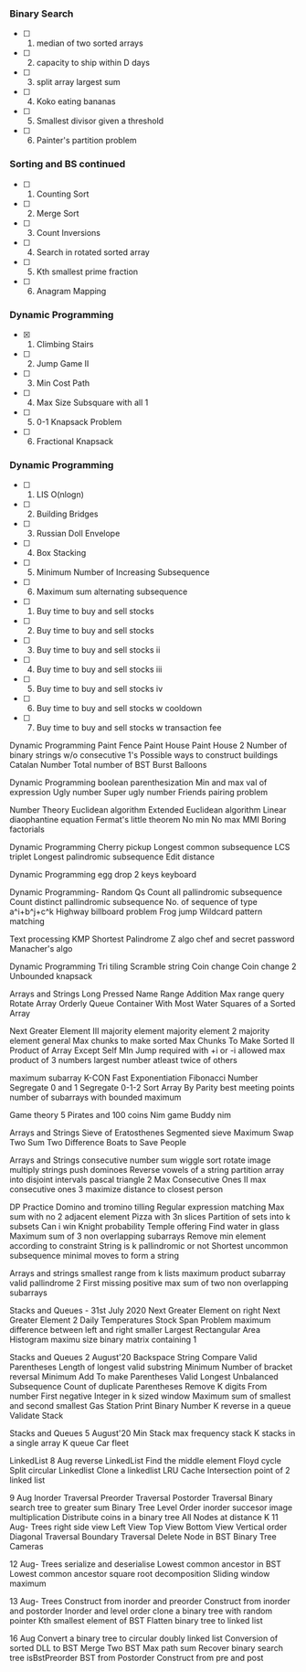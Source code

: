 ### Binary Search
- [ ] 1. median of two sorted arrays
- [ ] 2. capacity to ship within D days
- [ ] 3. split array largest sum
- [ ] 4. Koko eating bananas
- [ ] 5. Smallest divisor given a threshold
- [ ] 6. Painter's partition problem

### Sorting and BS continued
- [ ] 1. Counting Sort
- [ ] 2. Merge Sort 
- [ ] 3. Count Inversions
- [ ] 4. Search in rotated sorted array
- [ ] 5. Kth smallest prime fraction 
- [ ] 6. Anagram Mapping 

### Dynamic Programming
- [X] 1. Climbing Stairs
- [ ] 2. Jump Game II
- [ ] 3. Min Cost Path
- [ ] 4. Max Size Subsquare with all 1
- [ ] 5. 0-1 Knapsack Problem
- [ ] 6. Fractional Knapsack

### Dynamic Programming
- [ ] 1. LIS O(nlogn)
- [ ] 2. Building Bridges 
- [ ] 3. Russian Doll Envelope
- [ ] 4. Box Stacking
- [ ] 5. Minimum Number of Increasing Subsequence
- [ ] 6. Maximum sum alternating subsequence 

- [ ] 1. Buy time to buy and sell stocks 
- [ ] 2. Buy time to buy and sell stocks
- [ ] 3. Buy time to buy and sell stocks ii
- [ ] 4. Buy time to buy and sell stocks iii
- [ ] 5. Buy time to buy and sell stocks iv
- [ ] 6. Buy time to buy and sell stocks w cooldown
- [ ] 7. Buy time to buy and sell stocks w transaction fee

Dynamic Programming
Paint Fence 
Paint House
Paint House 2
Number of binary strings w/o consecutive 1's
Possible ways to construct buildings 
Catalan Number 
Total number of BST
Burst Balloons

Dynamic Programming 
boolean parenthesization
Min and max val of expression
Ugly number
Super ugly number
Friends pairing problem

Number Theory
Euclidean algorithm
Extended Euclidean algorithm
Linear diaophantine equation
Fermat's little theorem
No min No max
MMI
Boring factorials

Dynamic Programming
Cherry pickup
Longest common subsequence
LCS triplet
Longest palindromic subsequence
Edit distance

Dynamic Programming
egg drop
2 keys keyboard

Dynamic Programming- Random Qs
Count all pallindromic subsequence
Count distinct pallindromic subsequence
No. of sequence of type a^i+b^j+c^k
Highway billboard problem
Frog jump
Wildcard pattern matching

Text processing
KMP
Shortest Palindrome
Z algo
chef and secret password
Manacher's algo

Dynamic Programming
Tri tiling
Scramble string
Coin change 
Coin change 2
Unbounded knapsack

Arrays and Strings
Long Pressed Name
Range Addition
Max range query
Rotate Array
Orderly Queue
Container With Most Water
Squares of a Sorted Array


Next Greater Element III
majority element
majority element 2
majority element general
Max chunks to make sorted
Max Chunks To Make Sorted II
Product of Array Except Self
MIn Jump required with +i or -i allowed
max product of 3 numbers
largest number atleast twice of others


maximum subarray
K-CON
Fast Exponentiation
Fibonacci Number
Segregate 0 and 1
Segregate 0-1-2
Sort Array By Parity
best meeting points
number of subarrays with bounded maximum

Game theory
5 Pirates and 100 coins
Nim game
Buddy nim

Arrays and Strings
Sieve of Eratosthenes
Segmented sieve
Maximum Swap
Two Sum
Two Difference
Boats to Save People

Arrays and Strings
consecutive number sum
wiggle sort
rotate image
multiply strings
push dominoes
Reverse vowels of a string
partition array into disjoint intervals
pascal triangle 2
Max Consecutive Ones II
max consecutive ones 3
maximize distance to closest person

DP Practice
Domino and tromino tilling
Regular expression matching
Max sum with no 2 adjacent element
Pizza with 3n slices
Partition of sets into k subsets
Can i win
Knight probability
Temple offering
Find water in glass
Maximum sum of 3 non overlapping subarrays
Remove min element according to constraint
String is k pallindromic or not
Shortest uncommon subsequence
minimal moves to form a string

Arrays and strings
smallest range from k lists
maximum product subarray
valid pallindrome 2
First missing positive
max sum of two non overlapping subarrays

Stacks and Queues - 31st July 2020
Next Greater Element on right
Next Greater Element 2
Daily Temperatures
Stock Span Problem
maximum difference between left and right smaller
Largest Rectangular Area Histogram
maximu size binary matrix containing 1

Stacks and Queues 2 August'20
Backspace String Compare
Valid Parentheses
Length of longest valid substring
Minimum Number of bracket reversal
Minimum Add To make Parentheses Valid
Longest Unbalanced Subsequence
Count of duplicate Parentheses
Remove K digits From number
First negative Integer in k sized window
Maximum sum of smallest and second smallest
Gas Station
Print Binary Number
K reverse in a queue
Validate Stack

Stacks and Queues 5 August'20
Min Stack
max frequency stack
K stacks in a single array
K queue
Car fleet

LinkedList
8 Aug
reverse LinkedList
Find the middle element
Floyd cycle
Split circular Linkedlist
Clone a linkedlist
LRU Cache
Intersection point of 2 linked list

9 Aug
Inorder Traversal
Preorder Traversal
Postorder Traversal
Binary search tree to greater sum
Binary Tree Level Order
inorder succesor
image multiplication
Distribute coins in a binary tree
All Nodes at distance K
11 Aug- Trees
right side view
Left View
Top View
Bottom View
Vertical order
Diagonal Traversal
Boundary Traversal
Delete Node in BST
Binary Tree Cameras

12 Aug- Trees
serialize and deserialise
Lowest common ancestor in BST
Lowest common ancestor
square root decomposition
Sliding window maximum

13 Aug- Trees
Construct from inorder and preorder
Construct from inorder and postorder
Inorder and level order
clone a binary tree with random pointer
Kth smallest element of BST
Flatten binary tree to linked list

16 Aug
Convert a binary tree to circular doubly linked list
Conversion of sorted DLL to BST
Merge Two BST
Max path sum
Recover binary search tree
isBstPreorder
BST from Postorder
Construct from pre and post